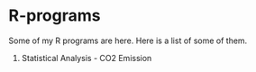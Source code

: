 # R-programs
Some of my R programs are here. Here is a list of some of them.

1. Statistical Analysis - CO2 Emission
